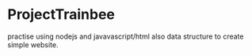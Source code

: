 # ProjectTrainbee
practise using nodejs and javavascript/html also data structure to create simple website.

 
